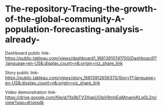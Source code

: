 # The-repository-Tracing-the-growth-of-the-global-community-A-population-forecasting-analysis-already-



Dashboard public link-https://public.tableau.com/views/dashboard1_16813910741700/Dashboard1?:language=en-US&:display_count=n&:origin=viz_share_link

Story public link-https://public.tableau.com/views/story_16813912656370/Story1?:language=en-US&:display_count=n&:origin=viz_share_link

Video demonstration link-https://drive.google.com/file/d/11s9bTV3XgpUOlpV9mhEqMmamiKLq0L2m/view?usp=drivesdk
